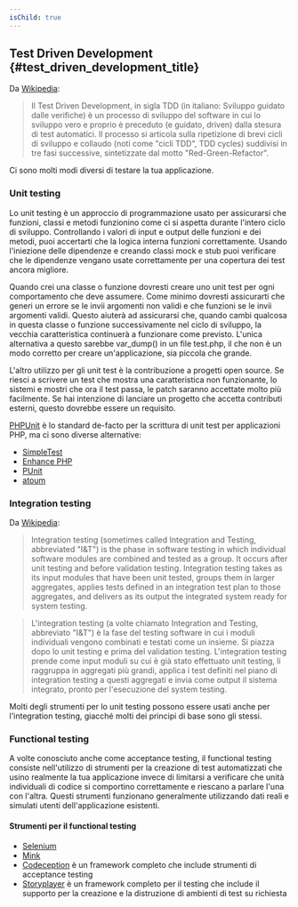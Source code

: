 ```yaml
---
isChild: true
---
```


## Test Driven Development {#test_driven_development_title}

Da [Wikipedia](http://it.wikipedia.org/wiki/Test_Driven_Development):

> Il Test Driven Development, in sigla TDD (in italiano: Sviluppo guidato dalle verifiche) è un processo di sviluppo
> del software in cui lo sviluppo vero e proprio è preceduto (e guidato, driven) dalla stesura di test automatici. Il
> processo si articola sulla ripetizione di brevi cicli di sviluppo e collaudo (noti come "cicli TDD", TDD cycles)
> suddivisi in tre fasi successive, sintetizzate dal motto "Red-Green-Refactor".

Ci sono molti modi diversi di testare la tua applicazione.

### Unit testing

Lo unit testing è un approccio di programmazione usato per assicurarsi che funzioni, classi e metodi funzionino come ci
si aspetta durante l'intero ciclo di sviluppo. Controllando i valori di input e output delle funzioni e dei metodi, puoi
accertarti che la logica interna funzioni correttamente. Usando l'iniezione delle dipendenze e creando classi mock e
stub puoi verificare che le dipendenze vengano usate correttamente per una copertura dei test ancora migliore.

Quando crei una classe o funzione dovresti creare uno unit test per ogni comportamento che deve assumere. Come minimo
dovresti assicurarti che generi un errore se le invii argomenti non validi e che funzioni se le invii argomenti validi.
Questo aiuterà ad assicurarsi che, quando cambi qualcosa in questa classe o funzione successivamente nel ciclo di
sviluppo, la vecchia caratteristica continuerà a funzionare come previsto. L'unica alternativa a questo sarebbe
var_dump() in un file test.php, il che non è un modo corretto per creare un'applicazione, sia piccola che grande.

L'altro utilizzo per gli unit test è la contribuzione a progetti open source. Se riesci a scrivere un test che mostra
una caratteristica non funzionante, lo sistemi e mostri che ora il test passa, le patch saranno accettate molto più
facilmente. Se hai intenzione di lanciare un progetto che accetta contributi esterni, questo dovrebbe essere un
requisito.

[PHPUnit](http://phpunit.de) è lo standard de-facto per la scrittura di unit test per applicazioni PHP, ma ci sono
diverse alternative:

* [SimpleTest](http://simpletest.org)
* [Enhance PHP](http://www.enhance-php.com/)
* [PUnit](http://punit.smf.me.uk/)
* [atoum](https://github.com/atoum/atoum)

### Integration testing

Da [Wikipedia](http://en.wikipedia.org/wiki/Integration_testing):

> Integration testing (sometimes called Integration and Testing, abbreviated "I&T") is the phase in software testing in
> which individual software modules are combined and tested as a group. It occurs after unit testing and before
> validation testing. Integration testing takes as its input modules that have been unit tested, groups them in larger
> aggregates, applies tests defined in an integration test plan to those aggregates, and delivers as its output the
> integrated system ready for system testing.

> L'integration testing (a volte chiamato Integration and Testing, abbreviato "I&T") è la fase del testing software in
> cui i moduli individuali vengono combinati e testati come un insieme. Si piazza dopo lo unit testing e prima del
> validation testing. L'integration testing prende come input moduli su cui è già stato effettuato unit testing, li
> raggruppa in aggregati più grandi, applica i test definiti nel piano di integration testing a questi aggregati e invia
> come output il sistema integrato, pronto per l'esecuzione del system testing.

Molti degli strumenti per lo unit testing possono essere usati anche per l'integration testing, giacché molti dei
principi di base sono gli stessi.

### Functional testing

A volte conosciuto anche come acceptance testing, il functional testing consiste nell'utilizzo di strumenti per la
creazione di test automatizzati che usino realmente la tua applicazione invece di limitarsi a verificare che unità
individuali di codice si comportino correttamente e riescano a parlare l'una con l'altra. Questi strumenti funzionano
generalmente utilizzando dati reali e simulati utenti dell'applicazione esistenti.

#### Strumenti per il functional testing

* [Selenium](http://seleniumhq.com)
* [Mink](http://mink.behat.org)
* [Codeception](http://codeception.com) è un framework completo che include strumenti di acceptance testing
* [Storyplayer](http://datasift.github.io/storyplayer) è un framework completo per il testing che include il supporto
  per la creazione e la distruzione di ambienti di test su richiesta
